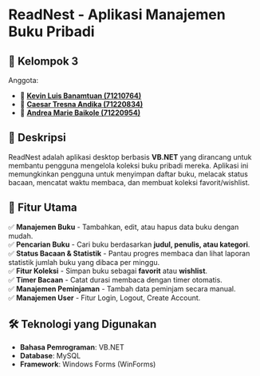 # ReadNest - Aplikasi Manajemen Buku Pribadi

## 🤝 Kelompok 3
Anggota:
- 👤 [**Kevin Luis Banamtuan (71210764)**](https://github.com/kevin-luis)
- 👤 [**Caesar Tresna Andika (71220834)**](https://github.com/caesartresnaandika)
- 👤 [**Andrea Marie Baikole (71220954)**](https://github.com/AndreaB54)

## 📖 Deskripsi
ReadNest adalah aplikasi desktop berbasis **VB.NET** yang dirancang untuk membantu pengguna mengelola koleksi buku pribadi mereka. Aplikasi ini memungkinkan pengguna untuk menyimpan daftar buku, melacak status bacaan, mencatat waktu membaca, dan membuat koleksi favorit/wishlist.

## 🎯 Fitur Utama
✅ **Manajemen Buku** - Tambahkan, edit, atau hapus data buku dengan mudah.  
✅ **Pencarian Buku** - Cari buku berdasarkan **judul, penulis, atau kategori**.  
✅ **Status Bacaan & Statistik** - Pantau progres membaca dan lihat laporan statistik jumlah buku yang dibaca per minggu.  
✅ **Fitur Koleksi** - Simpan buku sebagai **favorit** atau **wishlist**.  
✅ **Timer Bacaan** - Catat durasi membaca dengan timer otomatis.  
✅ **Manajemen Peminjaman** - Tambah data peminjam secara manual.  
✅ **Manajemen User** - Fitur Login, Logout, Create Account.

## 🛠️ Teknologi yang Digunakan
- **Bahasa Pemrograman**: VB.NET  
- **Database**: MySQL
- **Framework**: Windows Forms (WinForms)
